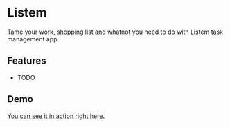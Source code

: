 # Listem

Tame your work, shopping list and whatnot you need to do with Listem task management app.

## Features

* TODO


## Demo

[You can see it in action right here.](http://wierzba.wzks.uj.edu.pl/~14_trzop/listem/)